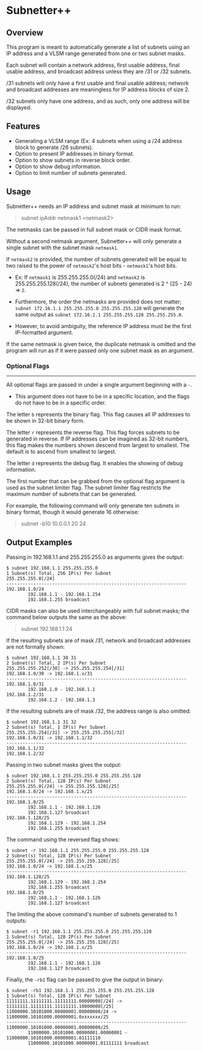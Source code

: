 # Subnetter++

## Overview

This program is meant to automatically generate a list of subnets using an IP address and a VLSM range generated from one or two subnet masks.

Each subnet will contain a network address, first usable address, final usable address, and broadcast address unless they are /31 or /32 subnets.

/31 subnets will only have a first usable and final usable address; network and broadcast addresses are meaningless for IP address blocks of size 2.

/32 subnets only have one address, and as such, only one address will be displayed.

## Features

- Generating a VLSM range (Ex: 4 subnets when using a /24 address block to generate /26 subnets).
- Option to present IP addresses in binary format.
- Option to show subnets in reverse block order.
- Option to show debug information.
- Option to limit number of subnets generated.

## Usage

Subnetter++ needs an IP address and subnet mask at minimum to run:

> subnet ipAddr netmask1 \<netmask2>

The netmasks can be passed in full subnet mask or CIDR mask format.

Without a second netmask argument, Subnetter++ will only generate a single subnet with the subnet mask `netmask1`.

If `netmask2` is provided, the number of subnets generated will be equal to two raised to the power of `netmask2`'s host bits - `netmask1`'s host bits.

- Ex: If `netmask1` is 255.255.255.0(/24) and `netmask2` is 255.255.255.128(/24), the number of subnets generated is 2 ^ (25 - 24) => `2`.

- Furthermore, the order the netmasks are provided does not matter; `subnet 172.16.1.1 255.255.255.0 255.255.255.128` will generate the same output as `subnet 172.16.1.1 255.255.255.128 255.255.255.0`.

- However, to avoid ambiguity, the reference IP address must be the first IP-formatted argument.

If the same netmask is given twice, the duplicate netmask is omitted and the program will run as if it were passed only one subnet mask as an argument.

### Optional Flags
---
All optional flags are passed in under a single argument beginning with a `-`.
- This argument does not have to be in a specific location, and the flags do not have to be in a specific order.

The letter `b` represents the binary flag. This flag causes all IP addresses to be shown in 32-bit binary form.

The letter `r` represents the reverse flag. This flag forces subnets to be generated in reverse. If IP addresses can be imagined as 32-bit numbers, this flag makes the numbers shown descend from largest to smallest. The default is to ascend from smallest to largest.

The letter `d` represents the debug flag. It enables the showing of debug information.

The first number that can be grabbed from the optional flag argument is used as the subnet limiter flag. The subnet limiter flag restricts the maximum number of subnets that can be generated.

For example, the following command will only generate ten subnets in binary format, though it would generate 16 otherwise:

> subnet -b10 10.0.0.1 20 24


## Output Examples

Passing in 192.168.1.1 and 255.255.255.0 as arguments gives the output:
```
$ subnet 192.168.1.1 255.255.255.0
1 Subnet(s) Total, 256 IP(s) Per Subnet
255.255.255.0[/24]
-------------------------------------------------------------------
192.168.1.0/24
        192.168.1.1 - 192.168.1.254
        192.168.1.255 broadcast
```

CIDR masks can also be used interchangeably with full subnet masks; the command below outputs the same as the above:

> subnet 192.168.1.1 24

If the resulting subnets are of mask /31, network and broadcast addresses are not formally shown:
```
$ subnet 192.168.1.1 30 31
2 Subnet(s) Total, 2 IP(s) Per Subnet
255.255.255.252[/30] -> 255.255.255.254[/31]
192.168.1.0/30 -> 192.168.1.x/31
-------------------------------------------------------------------
192.168.1.0/31
        192.168.1.0 - 192.168.1.1
192.168.1.2/31
        192.168.1.2 - 192.168.1.3
```

If the resulting subnets are of mask /32, the address range is also omitted:
```
$ subnet 192.168.1.1 31 32
2 Subnet(s) Total, 1 IP(s) Per Subnet
255.255.255.254[/31] -> 255.255.255.255[/32]
192.168.1.0/31 -> 192.168.1.1/32
-------------------------------------------------------------------
192.168.1.1/32
192.168.1.2/32
```

Passing in two subnet masks gives the output:
```
$ subnet 192.168.1.1 255.255.255.0 255.255.255.128
2 Subnet(s) Total, 128 IP(s) Per Subnet
255.255.255.0[/24] -> 255.255.255.128[/25]
192.168.1.0/24 -> 192.168.1.x/25
-------------------------------------------------------------------
192.168.1.0/25
        192.168.1.1 - 192.168.1.126
        192.168.1.127 broadcast
192.168.1.128/25
        192.168.1.129 - 192.168.1.254
        192.168.1.255 broadcast
```

The command using the reversed flag shows:
```
$ subnet -r 192.168.1.1 255.255.255.0 255.255.255.128
2 Subnet(s) Total, 128 IP(s) Per Subnet
255.255.255.0[/24] -> 255.255.255.128[/25]
192.168.1.0/24 -> 192.168.1.x/25
-------------------------------------------------------------------
192.168.1.128/25
        192.168.1.129 - 192.168.1.254
        192.168.1.255 broadcast
192.168.1.0/25
        192.168.1.1 - 192.168.1.126
        192.168.1.127 broadcast
```

The limiting the above command's number of subnets generated to 1 outputs:
```
$ subnet -r1 192.168.1.1 255.255.255.0 255.255.255.128
1 Subnet(s) Total, 128 IP(s) Per Subnet
255.255.255.0[/24] -> 255.255.255.128[/25]
192.168.1.0/24 -> 192.168.1.x/25
-------------------------------------------------------------------
192.168.1.0/25
        192.168.1.1 - 192.168.1.126
        192.168.1.127 broadcast
```

Finally, the `-rb1` flag can be passed to give the output in binary:
```
$ subnet -rb1 192.168.1.1 255.255.255.0 255.255.255.128
1 Subnet(s) Total, 128 IP(s) Per Subnet
11111111.11111111.11111111.00000000[/24] -> 11111111.11111111.11111111.10000000[/25]
11000000.10101000.00000001.00000000/24 -> 11000000.10101000.00000001.0xxxxxxx/25
-------------------------------------------------------------------
11000000.10101000.00000001.00000000/25
        11000000.10101000.00000001.00000001 - 11000000.10101000.00000001.01111110
        11000000.10101000.00000001.01111111 broadcast
```